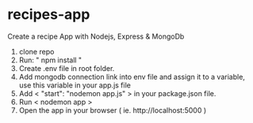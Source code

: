 # recipes-app
Create a recipe App with Nodejs, Express &amp; MongoDb

1. clone repo
2. Run: " npm install "
3. Create .env file in root folder.
4. Add mongodb connection link into env file and assign it to a variable, use this variable in your app.js file
5. Add < "start": "nodemon app.js" > in your package.json file.
6. Run < nodemon app >
7. Open the app in your browser ( ie. http://localhost:5000 )
